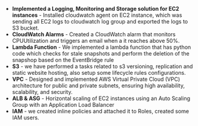 - **Implemented a Logging, Monitoring and Storage solution for EC2 instances** - Installed cloudwatch agent on EC2 instance, which was sending all EC2 logs to cloudwatch log group and exported the logs to S3 bucket.
- **CloudWatch Alarms** - Created a CloudWatch alarm that monitors CPUUtilization and triggers an email when a it reaches above 50%.
- **Lambda Function** - We implemented a lambda function that has python code which checks for stale snapshots and perform the deletion of the snapshop based on the EventBridge rule
- **S3** - we have performed a tasks related to s3 versioning, replication and static website hosting, also setup some lifecycle rules configurations.
- **VPC** - Designed and implemented AWS Virtual Private Cloud (VPC) architecture for public and private subnets, ensuring high availability, scalability, and security.
- **ALB & ASG** - Horizontal scaling of EC2 instances using an Auto Scaling Group with an Application Load Balancer
- **IAM** -  we created inline policies and attached it to Roles, created some IAM users.
